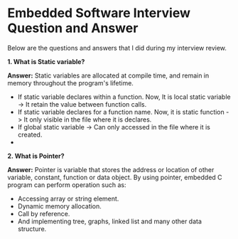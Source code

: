 # Embedded Software Interview Question and Answer
Below are the questions and answers that I did during my interview review.

**1. What is Static variable?**

**Answer:** Static variables are allocated at compile time, and remain in memory throughout the program's lifetime. 
- If static variable declares within a function. Now, It is local static variable -> It retain the value between function calls.
- If static variable declares for a function name. Now, it is static function -> It only visible in the file where it is declares.
- If global static variable -> Can only accessed in the file where it is created.
-
**2. What is Pointer?**

**Answer:** Pointer is variable that stores the address or location of other variable, constant, function or data object. 
By using pointer, embedded C program can perform operation such as:
- Accessing array or string element. 
- Dynamic memory allocation. 
- Call by reference.
- And implementing tree, graphs, linked list and many other data structure. 

